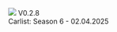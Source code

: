[<img src="https://github.com/user-attachments/assets/f32ae56e-248a-4780-9c39-da9c1b17f73e">](https://shogun160.github.io/TCM-ZEN_DOMIZER/zendomizer_v1.0.2.html)
V0.2.8
<br>Carlist: Season 6 - 02.04.2025
